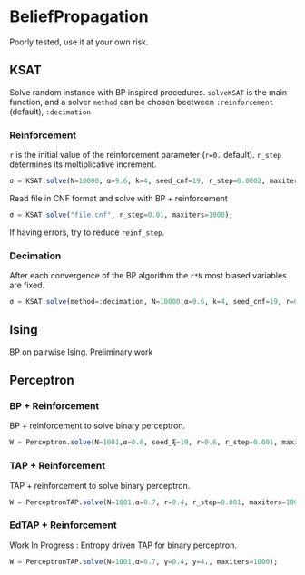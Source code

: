 # BeliefPropagation
Poorly tested, use it at your own risk.

## KSAT
Solve random instance with BP inspired procedures.
`solveKSAT` is the main function, and a solver `method` can be chosen
beetween `:reinforcement` (default),  `:decimation`

### Reinforcement
`r` is the initial value of the reinforcement parameter (`r=0.` default).
`r_step` determines its moltiplicative increment.
```julia
σ = KSAT.solve(N=10000, α=9.6, k=4, seed_cnf=19, r_step=0.0002, maxiters=1000);
```

Read file in CNF format and solve with BP + reinforcement
```julia
σ = KSAT.solve("file.cnf", r_step=0.01, maxiters=1000);
```

If having errors, try to reduce `reinf_step`.

### Decimation
After each convergence of the BP algorithm the `r*N` most biased variables are fixed.
```julia
σ = KSAT.solve(method=:decimation, N=10000,α=9.6, k=4, seed_cnf=19, r=0.02, maxiters=1000);
```

## Ising
BP on pairwise Ising. Preliminary work

## Perceptron
### BP + Reinforcement
BP + reinforcement to solve binary perceptron.
```julia
W = Perceptron.solve(N=1001,α=0.6, seed_ξ=19, r=0.6, r_step=0.001, maxiters=1000);
```
### TAP + Reinforcement
TAP + reinforcement to solve binary perceptron.
```julia
W = PerceptronTAP.solve(N=1001,α=0.7, r=0.4, r_step=0.001, maxiters=1000);
```
### EdTAP + Reinforcement
Work In Progress : Entropy driven TAP for binary perceptron.
```julia
W = PerceptronTAP.solve(N=1001,α=0.7, γ=0.4, y=4., maxiters=1000);
